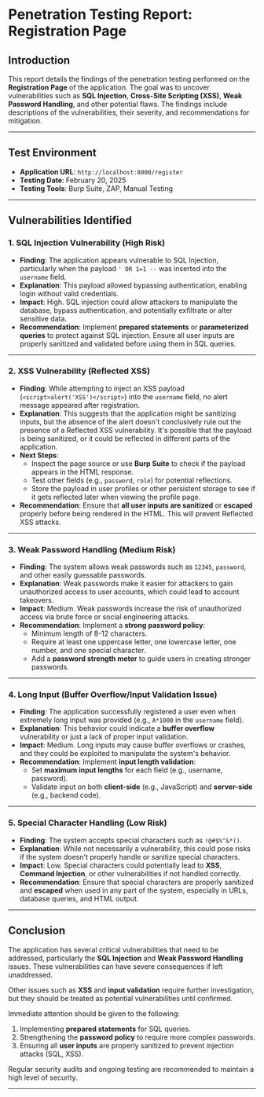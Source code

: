 # Penetration Testing Report: Registration Page

## Introduction

This report details the findings of the penetration testing performed on the **Registration Page** of the application. The goal was to uncover vulnerabilities such as **SQL Injection**, **Cross-Site Scripting (XSS)**, **Weak Password Handling**, and other potential flaws. The findings include descriptions of the vulnerabilities, their severity, and recommendations for mitigation.

---

## Test Environment

- **Application URL**: `http://localhost:8000/register`
- **Testing Date**: February 20, 2025
- **Testing Tools**: Burp Suite, ZAP, Manual Testing

---

## Vulnerabilities Identified

### 1. SQL Injection Vulnerability (High Risk)

- **Finding**: The application appears vulnerable to SQL Injection, particularly when the payload ` ' OR 1=1 -- ` was inserted into the `username` field.
- **Explanation**: This payload allowed bypassing authentication, enabling login without valid credentials.
- **Impact**: High. SQL injection could allow attackers to manipulate the database, bypass authentication, and potentially exfiltrate or alter sensitive data.
- **Recommendation**: Implement **prepared statements** or **parameterized queries** to protect against SQL injection. Ensure all user inputs are properly sanitized and validated before using them in SQL queries.

---

### 2. XSS Vulnerability (Reflected XSS)

- **Finding**: While attempting to inject an XSS payload (`<script>alert('XSS')</script>`) into the `username` field, no alert message appeared after registration.
- **Explanation**: This suggests that the application might be sanitizing inputs, but the absence of the alert doesn't conclusively rule out the presence of a Reflected XSS vulnerability. It's possible that the payload is being sanitized, or it could be reflected in different parts of the application.
- **Next Steps**:
  - Inspect the page source or use **Burp Suite** to check if the payload appears in the HTML response.
  - Test other fields (e.g., `password`, `role`) for potential reflections.
  - Store the payload in user profiles or other persistent storage to see if it gets reflected later when viewing the profile page.
- **Recommendation**: Ensure that **all user inputs are sanitized** or **escaped** properly before being rendered in the HTML. This will prevent Reflected XSS attacks.

---

### 3. Weak Password Handling (Medium Risk)

- **Finding**: The system allows weak passwords such as `12345`, `password`, and other easily guessable passwords.
- **Explanation**: Weak passwords make it easier for attackers to gain unauthorized access to user accounts, which could lead to account takeovers.
- **Impact**: Medium. Weak passwords increase the risk of unauthorized access via brute force or social engineering attacks.
- **Recommendation**: Implement a **strong password policy**:
  - Minimum length of 8-12 characters.
  - Require at least one uppercase letter, one lowercase letter, one number, and one special character.
  - Add a **password strength meter** to guide users in creating stronger passwords.

---

### 4. Long Input (Buffer Overflow/Input Validation Issue)

- **Finding**: The application successfully registered a user even when extremely long input was provided (e.g., `A*1000` in the `username` field).
- **Explanation**: This behavior could indicate a **buffer overflow** vulnerability or just a lack of proper input validation.
- **Impact**: Medium. Long inputs may cause buffer overflows or crashes, and they could be exploited to manipulate the system's behavior.
- **Recommendation**: Implement **input length validation**:
  - Set **maximum input lengths** for each field (e.g., username, password).
  - Validate input on both **client-side** (e.g., JavaScript) and **server-side** (e.g., backend code).

---

### 5. Special Character Handling (Low Risk)

- **Finding**: The system accepts special characters such as `!@#$%^&*()`.
- **Explanation**: While not necessarily a vulnerability, this could pose risks if the system doesn't properly handle or sanitize special characters.
- **Impact**: Low. Special characters could potentially lead to **XSS**, **Command Injection**, or other vulnerabilities if not handled correctly.
- **Recommendation**: Ensure that special characters are properly sanitized and **escaped** when used in any part of the system, especially in URLs, database queries, and HTML output.

---

## Conclusion

The application has several critical vulnerabilities that need to be addressed, particularly the **SQL Injection** and **Weak Password Handling** issues. These vulnerabilities can have severe consequences if left unaddressed. 

Other issues such as **XSS** and **input validation** require further investigation, but they should be treated as potential vulnerabilities until confirmed.

Immediate attention should be given to the following:
1. Implementing **prepared statements** for SQL queries.
2. Strengthening the **password policy** to require more complex passwords.
3. Ensuring all **user inputs** are properly sanitized to prevent injection attacks (SQL, XSS).

Regular security audits and ongoing testing are recommended to maintain a high level of security.

---


